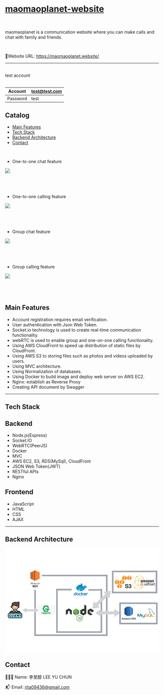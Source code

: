 # [maomaoplanet-website](https://maomaoplanet.website/)


<br/>

maomaoplanet is a communication website where you can make calls and chat with family and friends.

<br/>

🔗Website URL: https://maomaoplanet.website/

<hr/>
<br/>
test account
<br/>
<br/>


| Account  	| test@test.com |
|-----------|---------------|
|  Password |test           |



## Catalog
* [Main Features](#main-features) 
* [Tech Stack](#tech-stack)
* [Backend Architecture](#backend-architecture)
* [Contact](#contact)

<br/>

* One-to-one chat feature

![](static/images/single_chat.gif)
<br/>
<br/>
<br/>
<br/>

* One-to-one calling feature

![](static/images/phone_call.gif)
<br/>
<br/>
<br/>
<br/>

* Group chat feature

![](static/images/group_chat.gif)
<br/>
<br/>
<br/>
<br/>

* Group calling feature

![](static/images/group_call.gif)
<br/>
<br/>
<br/>
<br/>


## Main Features


* Account registration requires email verification.
* User authentication with Json Web Token.
* Socket.io technology is used to create real-time communication functionality.
* webRTC is used to enable group and one-on-one calling functionality.
* Using AWS CloudFront to speed up distribution of static files by CloudFront.
* Using AWS S3 to storing files such as photos and videos uploaded by users.
* Using MVC architecture.
* Using Normalization of databases.
* Using	Docker to build image and deploy web server on AWS EC2.
* Nginx: establish as Reverse Proxy
* Creating API document by Swagger

<hr/>

## Tech Stack

## Backend
* Node.js(Express)
* Socket.IO
* WebRTC(PeerJS)
* Docker
* MVC
* AWS EC2, S3, RDS(MySql), CloudFront
* JSON Web Token(JWT)
* RESTful APIs
* Nginx



## Frontend
* JavaScript
* HTML
* CSS
* AJAX

<hr/>

## Backend Architecture

![](static/images/fotor_2023-3-11_12_32_2.png)


## Contact
👨🏻‍💻 Name: 李昱醇 LEE YU CHUN


📬 Email: rita09436@gmail.com






